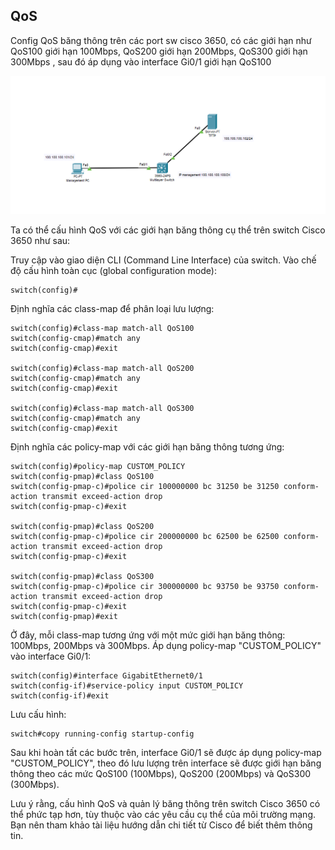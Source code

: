 ## QoS
  Config QoS băng thông trên các port sw cisco 3650, có các giới hạn như QoS100  giới hạn 100Mbps, QoS200 giới hạn 200Mbps, QoS300 giới hạn 300Mbps , sau đó áp dụng vào interface Gi0/1 giới hạn QoS100

  <img src="Basicnetworkimages/28.png">

  Ta có thể cấu hình QoS với các giới hạn băng thông cụ thể trên switch Cisco 3650 như sau:

  Truy cập vào giao diện CLI (Command Line Interface) của switch.
  Vào chế độ cấu hình toàn cục (global configuration mode):

    switch(config)#

  Định nghĩa các class-map để phân loại lưu lượng:

    switch(config)#class-map match-all QoS100
    switch(config-cmap)#match any
    switch(config-cmap)#exit

    switch(config)#class-map match-all QoS200
    switch(config-cmap)#match any
    switch(config-cmap)#exit

    switch(config)#class-map match-all QoS300
    switch(config-cmap)#match any
    switch(config-cmap)#exit

  Định nghĩa các policy-map với các giới hạn băng thông tương ứng:

    switch(config)#policy-map CUSTOM_POLICY
    switch(config-pmap)#class QoS100
    switch(config-pmap-c)#police cir 100000000 bc 31250 be 31250 conform-action transmit exceed-action drop
    switch(config-pmap-c)#exit

    switch(config-pmap)#class QoS200 
    switch(config-pmap-c)#police cir 200000000 bc 62500 be 62500 conform-action transmit exceed-action drop
    switch(config-pmap-c)#exit

    switch(config-pmap)#class QoS300
    switch(config-pmap-c)#police cir 300000000 bc 93750 be 93750 conform-action transmit exceed-action drop
    switch(config-pmap-c)#exit
    switch(config-pmap)#exit

  Ở đây, mỗi class-map tương ứng với một mức giới hạn băng thông: 100Mbps, 200Mbps và 300Mbps.
  Áp dụng policy-map "CUSTOM_POLICY" vào interface Gi0/1:

    switch(config)#interface GigabitEthernet0/1
    switch(config-if)#service-policy input CUSTOM_POLICY
    switch(config-if)#exit

  Lưu cấu hình:

    switch#copy running-config startup-config

  Sau khi hoàn tất các bước trên, interface Gi0/1 sẽ được áp dụng policy-map "CUSTOM_POLICY", theo đó lưu lượng trên interface sẽ được giới hạn băng thông theo các mức QoS100 (100Mbps), QoS200 (200Mbps) và QoS300 (300Mbps).
  
  Lưu ý rằng, cấu hình QoS và quản lý băng thông trên switch Cisco 3650 có thể phức tạp hơn, tùy thuộc vào các yêu cầu cụ thể của môi trường mạng. Bạn nên tham khảo tài liệu hướng dẫn chi tiết từ Cisco để biết thêm thông tin.